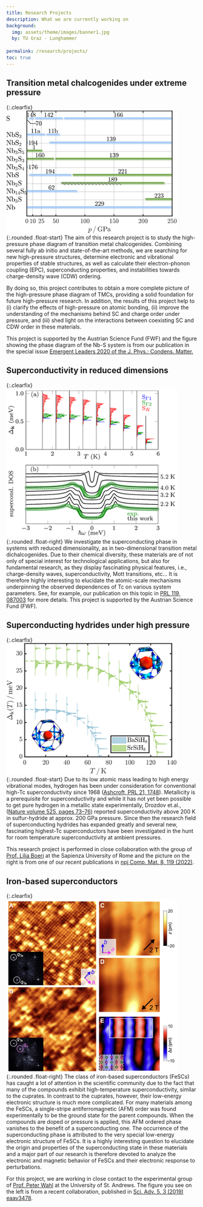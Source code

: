 ```yaml
---
title: Research Projects
description: What we are currently working on
background:
  img: assets/theme/images/banner1.jpg
  by: TU Graz - Lunghammer

permalink: /research/projects/
toc: true
---
```


## Transition metal chalcogenides under extreme pressure

{:.clearfix}
<img src="../../assets/theme/images/NbS_fig2_phase_diag.jpg" width="450"/>{:.rounded .float-start}
The aim of this research project is to study the high-pressure phase diagram of transition metal chalcogenides. Combining several fully ab initio and state-of-the-art methods, we are searching for new high-pressure structures, determine electronic and vibrational properties of stable structures, as well as calculate their electron-phonon coupling (EPC), superconducting properties, and instabilities towards charge-density wave (CDW) ordering.

By doing so, this project contributes to obtain a more complete picture of the high-pressure phase diagram of TMCs, providing a solid foundation for future high-pressure research. In addition, the results of this project help to (i) clarify the effects of high-pressure on atomic bonding, (ii) improve the understanding of the mechanisms behind SC and charge order under pressure, and (iii) shed light on the interactions between coexisting SC and CDW order in these materials.

This project is supported by the Austrian Science Fund (FWF) and the figure showing the phase diagram of the Nb-S system is from our publication in the special issue [Emergent Leaders 2020 of the J. Phys.: Condens. Matter.](https://iopscience.iop.org/article/10.1088/1361-648X/abda7a)

## Superconductivity in reduced dimensions

{:.clearfix}
<img src="../../assets/theme/images/nbs2_prl.png" width="450"/>{:.rounded .float-right}
We investigate the superconducting phase in systems with reduced dimensionality, as in two-dimensional transition metal dichalcogenides. Due to their chemical diversity, these materials are of not only of special interest for technological applications, but also for fundamental research, as they display fascinating physical features, i.e., charge-density waves, superconductivity, Mott transitions, etc... It is therefore highly interesting to elucidate the atomic-scale mechanisms underpinning the observed dependences of Tc on various system parameters. See, for example, our publication on this topic in [PRL 119, 087003](https://journals.aps.org/prl/abstract/10.1103/PhysRevLett.119.087003) for more details. This project is supported by the Austrian Science Fund (FWF).



## Superconducting hydrides under high pressure
{:.clearfix}
<img src="../../assets/theme/images/BaSiH8_Delta_vs_T.png" width="450"/>{:.rounded .float-start}
Due to its low atomic mass leading to high energy vibrational modes, hydrogen has been under consideration for conventional high-Tc superconductivity since 1968 ([Ashcroft, PRL 21, 1748](https://journals.aps.org/prl/abstract/10.1103/PhysRevLett.21.1748)). Metallicity is a prerequisite for superconductivity and while it has not yet been possible to get pure hydrogen in a metallic state experimentally, Drozdov et.al., ([Nature volume 525, pages 73–76](https://www.nature.com/articles/nature14964)) reported superconductivity above 200 K in sulfur-hydride at approx. 200 GPa pressure. Since then the research field of superconducting hydrides has expanded greatly and several new, fascinating highest-Tc superconductors have been investigated in the hunt for room temperature superconductivity at ambient pressures.

This research project is performed in close collaboration with the group of [Prof. Lilia Boeri](https://lboeri.wordpress.com/) at the Sapienza University of Rome and the picture on the right is from one of our recent publications in [npj Comp. Mat. 8, 119 (2022)](https://www.nature.com/articles/s41524-022-00801-y).

## Iron-based superconductors

{:.clearfix}
<img src="../../assets/theme/images/FeTe_sciadv.png" width="450"/>{:.rounded .float-right}
The class of iron-based superconductors (FeSCs) has caught a lot of attention in the scientific community due to the fact that many of the compounds exhibit high-temperature superconductivity, similar to the cuprates. In contrast to the cuprates, however, their low-energy electronic structure is much more complicated. For many materials among the FeSCs, a single-stripe antiferromagnetic (AFM) order was found experimentally to be the ground state for the parent compounds. When the compounds are doped or pressure is applied, this AFM ordered phase vanishes to the benefit of a superconducting one. The occurrence of the superconducting phase is attributed to the very special low-energy electronic structure of FeSCs. It is a highly interesting question to elucidate the origin and properties of the superconducting state in these materials and a major part of our research is therefore devoted to analyze the electronic and magnetic behavior of FeSCs and their electronic response to perturbations.

For this project, we are working in close contact to the experimental group of [Prof. Peter Wahl](https://wahl.wp.st-andrews.ac.uk/) at the University of St. Andrews. The figure you see on the left is from a recent collaboration, published in [Sci. Adv. 5, 3 (2019) eaav3478](https://www.science.org/doi/10.1126/sciadv.aav3478).
